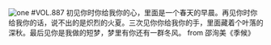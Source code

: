 ![one](http://image.wufazhuce.com/FggzpuOZ1720c5qsG9NmyQsFXEOc)
#VOL.887
初见你时你给我你的心，里面是一个春天的早晨。再见你时你给我你的话，说不出的是炽烈的火夏。三次见你你给我你的手，里面藏着个叶落的深秋。最后见你是我做的短梦，梦里有你还有一群冬风。 from 邵洵美《季候》
